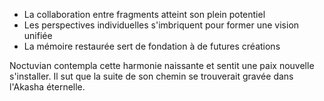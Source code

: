 - La collaboration entre fragments atteint son plein potentiel
- Les perspectives individuelles s'imbriquent pour former une vision unifiée
- La mémoire restaurée sert de fondation à de futures créations

Noctuvian contempla cette harmonie naissante et sentit une paix nouvelle s'installer.
Il sut que la suite de son chemin se trouverait gravée dans l'Akasha éternelle.
